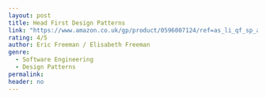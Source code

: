 ```yaml
---
layout: post
title: Head First Design Patterns
link: "https://www.amazon.co.uk/gp/product/0596007124/ref=as_li_qf_sp_asin_il_tl?ie=UTF8&camp=1634&creative=6738&creativeASIN=0596007124&linkCode=as2&tag=jussihallilac-21"
rating: 4/5
author: Eric Freeman / Elisabeth Freeman
genre:
  - Software Engineering
  - Design Patterns
permalink:
header: no
---
```

